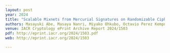 ```yaml
---
layout: post
year: 2024
title: "Scalable Mixnets from Mercurial Signatures on Randomizable Ciphertexts"
authors: Masayuki Abe, Masaya Nanri, Miyako Ohkubo, Octavio Perez Kempner, Daniel Slamanig, and Mehdi Tibouchi
venue: IACR Cryptology ePrint Archive Report 2024/1503
pdf: http://eprint.iacr.org/2024/1503.pdf
web: http://eprint.iacr.org/2024/1503

---
```



